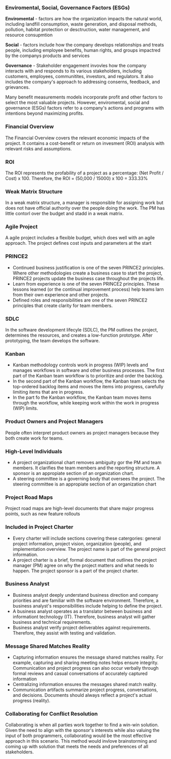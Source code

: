### Enviromental, Social, Governance Factors (ESGs)
**Enviromental** - factors are how the organization impacts the natural world, including landfill consumption, waste generation, and disposal methods, pollution, habitat protection or desctruction, water management, and resource consupmtion

**Social** - factors include how the company develops relationships and treats people, including employee benefits, human rights, and groups impactred by the companys products and services

**Governance** - Stakeholder engagement invovles how the company interacts with and responds to its various stakeholders, including customers, employees, communitites, investors, and regulators. It also includes the company's approach to addressing conserns, feedback, and grievances.

Many benefit measurements models incorporate profit and other factors to select the most valuable projects. However, enviromental, social and governance (ESGs) factors refer to a company's actions and programs with intentions beyond maximizing profits. 

### Financial Overview

The Financial Overview covers the relevant economic impacts of the project. It contains a cost-benefit or return on invesment (ROI) analysis with relevant risks and assumptions.

### ROI 

The ROI represents the profability of a project as a percentage: (Net Profit / Cost) x 100. Therefore, the ROI = (50,000 / 15000) x 100 = 333.33%

### Weak Matrix Structure

In a weak matrix structure, a manager is responsible for assigning work but does not have official authority over the people doing the work. The PM has little contorl over the budget and stadd in a weak matrix.

### Agile Project

A agile project includes a flexible budget, which does well with an agile approach. The project defines cost inputs and parameters at the start

### PRINCE2

- Continued business justification is one of the seven PRINCE2 principles. Where other methodologies create a business case to start the project, PRINCE2 projects update the business case throughout the projects life.
- Learn from experience is one of the seven PRINCE2 principles. These lessons learned (or the continual improvement process) help teams larn from their own experience and other projects.
- Defined roles and responsibilities are one of the seven PRINCE2 principles that create clarity for team members.

### SDLC

In the software development lifecyle (SDLC), the PM outlines the project, determines the resources, and creates a low-function prototype. After prototyping, the team develops the software.

### Kanban

- Kanban methodology controls work in progress (WIP) levels and manages workflows in software and other business processes. The first part of the Kanban team workflow is to prioritize and order the backlog.
- In the second part of the Kanban workflow, the Kanban team selects the top-ordered backlog items and moves the items into progress, carefully limiting items that are in progress.
- In the part fo the Kanban workflow, the Kanban team moves items through the workflow, while keeping work within the work in progress (WIP) limits.

### Product Owners and Project Managers

People often interpret product owners as project managers because they both create work for teams.

### High-Level Individuals 

- A project organizational chart removes ambiguity gor the PM and team members. It clarifies the team members and the reporting structure. A sponsor is an appropiate section of an organization chart.
- A steering committee is a governing body that oversees the project. The steering committee is an appropiate section of an organization chart

### Project Road Maps

Project road maps are high-level documents that share major progress points, such as new feature rollouts

### Included in Project Charter

- Every charter will include sections covering these catergories: general project information, project vision, organization (people), and implementation overview. The project name is part of the general project information.
- A project charter is a brief, formal document that outlines the project manager (PM) agree on why the project matters and what needs to happen. The project sponsor is a part of the project charter.

### Business Analyst

- Business analyst deeply understand business direction and company priorities and are familiar with the software environment. Therefore, a business analyst's responsibilities include helping to define the project.
- A business analyst operates as a translator between business and informationt technology (IT). Therefore, business analyst will gather business and technical requirements.
- Business analyst verify project deliverables against requirements. Therefore, they assist with testing and validation.

### Message Shared Matches Reality

- Capturing information ensures the message shared matches reality. For example, capturing and sharing meeting notes helps ensure integrity. Communication and project progress can also occur verbally through formal reviews and casual conversations of accurately captured information
- Centralizing information ensures the messages shared match reality.
- Communication artifacts summarize project progress, conversations, and decisions. Documents should always reflect a project's actual progress (reality).

### Collaborating for Conflict Resolution

Collaborating is when all parties work together to find a win-win solution. Given the need to align with the sponsor's interests while also valuing the input of both programmers, collaborating would be the most effective approach in this scenario. This method would invlove brainstorming and coming up with solution that meets the needs and preferences of all stakeholders.
